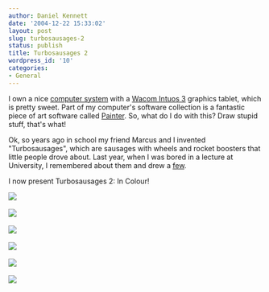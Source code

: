 ```yaml
---
author: Daniel Kennett
date: '2004-12-22 15:33:02'
layout: post
slug: turbosausages-2
status: publish
title: Turbosausages 2
wordpress_id: '10'
categories:
- General
---
```


I own a nice <a href="http://danielkennett.org/pictures/desk/finished.jpg">computer system</a> with a <a href="http://www.wacom-europe.com/uk/products/intuos/intuos3_a5.asp">Wacom Intuos 3</a> graphics tablet, which is pretty sweet. Part of my computer's software collection is a fantastic piece of art software called <a href="http://www.corel.com/painterix/home/index.html">Painter</a>. So, what do I do with this? Draw stupid stuff, that's what!

Ok, so years ago in school my friend Marcus and I invented "Turbosausages", which are sausages with wheels and rocket boosters that little people drove about. Last year, when I was bored in a lecture at University, I remembered about them and drew a <a href="http://danielkennett.org/turbo/">few</a>.

I now present Turbosausages 2: In Colour!


<img src="http://danielkennett.org/pictures/ts2/1.gif"/> <br /><br />
<img src="http://danielkennett.org/pictures/ts2/2.gif"/> <br /><br />
<img src="http://danielkennett.org/pictures/ts2/3.gif"/> <br /><br />
<img src="http://danielkennett.org/pictures/ts2/4.gif"/> <br /><br />
<img src="http://danielkennett.org/pictures/ts2/5.gif"/> <br /><br />
<img src="http://danielkennett.org/pictures/ts2/6.gif"/> <br /><br />